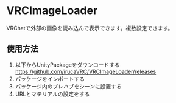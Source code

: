 # VRCImageLoader
VRChatで外部の画像を読み込んで表示できます。複数設定できます。

## 使用方法
1. 以下からUnityPackageをダウンロードする
https://github.com/irucaVRC/VRCImageLoader/releases
2. パッケージをインポートする
3. パッケージ内のプレハブをシーンに設置する
4. URLとマテリアルの設定をする
